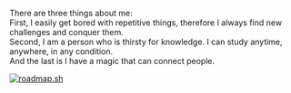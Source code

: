 There are three things about me: <br>
First, I easily get bored with repetitive things, therefore I always find new challenges and conquer them. <br>
Second, I am a person who is thirsty for knowledge. I can study anytime, anywhere, in any condition. <br>
And the last is I have a magic that can connect people. <br>

[![roadmap.sh](https://api.roadmap.sh/v1-badge/tall/65af26ef0c54812283212f40?variant=dark)](https://roadmap.sh)
